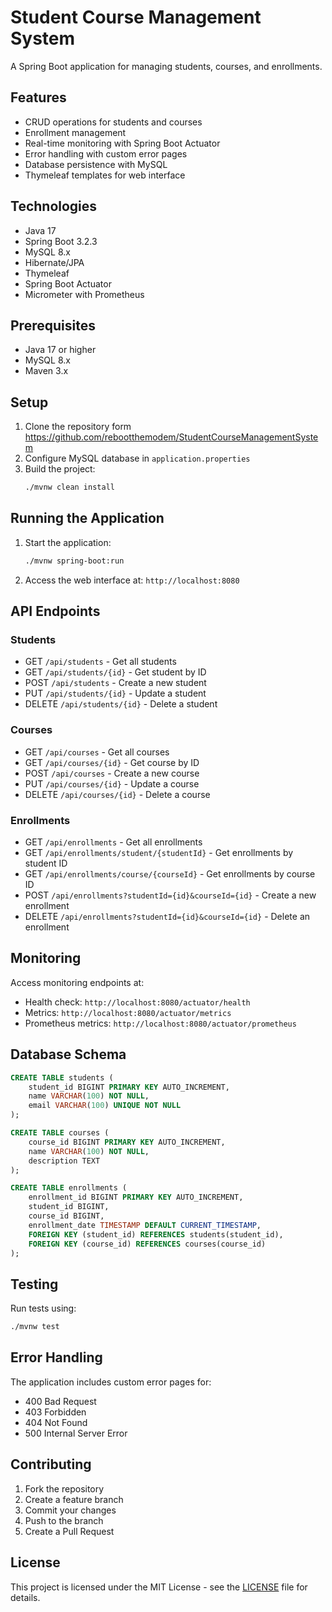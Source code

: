 # Student Course Management System

A Spring Boot application for managing students, courses, and enrollments.

## Features

- CRUD operations for students and courses
- Enrollment management
- Real-time monitoring with Spring Boot Actuator
- Error handling with custom error pages
- Database persistence with MySQL
- Thymeleaf templates for web interface

## Technologies

- Java 17
- Spring Boot 3.2.3
- MySQL 8.x
- Hibernate/JPA
- Thymeleaf
- Spring Boot Actuator
- Micrometer with Prometheus

## Prerequisites

- Java 17 or higher
- MySQL 8.x
- Maven 3.x

## Setup

1. Clone the repository form https://github.com/rebootthemodem/StudentCourseManagementSystem
2. Configure MySQL database in `application.properties`
3. Build the project:
   ```bash
   ./mvnw clean install
   ```

## Running the Application

1. Start the application:
   ```bash
   ./mvnw spring-boot:run
   ```
2. Access the web interface at: `http://localhost:8080`

## API Endpoints

### Students
- GET `/api/students` - Get all students
- GET `/api/students/{id}` - Get student by ID
- POST `/api/students` - Create a new student
- PUT `/api/students/{id}` - Update a student
- DELETE `/api/students/{id}` - Delete a student

### Courses
- GET `/api/courses` - Get all courses
- GET `/api/courses/{id}` - Get course by ID
- POST `/api/courses` - Create a new course
- PUT `/api/courses/{id}` - Update a course
- DELETE `/api/courses/{id}` - Delete a course

### Enrollments
- GET `/api/enrollments` - Get all enrollments
- GET `/api/enrollments/student/{studentId}` - Get enrollments by student ID
- GET `/api/enrollments/course/{courseId}` - Get enrollments by course ID
- POST `/api/enrollments?studentId={id}&courseId={id}` - Create a new enrollment
- DELETE `/api/enrollments?studentId={id}&courseId={id}` - Delete an enrollment

## Monitoring

Access monitoring endpoints at:
- Health check: `http://localhost:8080/actuator/health`
- Metrics: `http://localhost:8080/actuator/metrics`
- Prometheus metrics: `http://localhost:8080/actuator/prometheus`

## Database Schema

```sql
CREATE TABLE students (
    student_id BIGINT PRIMARY KEY AUTO_INCREMENT,
    name VARCHAR(100) NOT NULL,
    email VARCHAR(100) UNIQUE NOT NULL
);

CREATE TABLE courses (
    course_id BIGINT PRIMARY KEY AUTO_INCREMENT,
    name VARCHAR(100) NOT NULL,
    description TEXT
);

CREATE TABLE enrollments (
    enrollment_id BIGINT PRIMARY KEY AUTO_INCREMENT,
    student_id BIGINT,
    course_id BIGINT,
    enrollment_date TIMESTAMP DEFAULT CURRENT_TIMESTAMP,
    FOREIGN KEY (student_id) REFERENCES students(student_id),
    FOREIGN KEY (course_id) REFERENCES courses(course_id)
);
```

## Testing

Run tests using:
```bash
./mvnw test
```

## Error Handling

The application includes custom error pages for:
- 400 Bad Request
- 403 Forbidden
- 404 Not Found
- 500 Internal Server Error

## Contributing

1. Fork the repository
2. Create a feature branch
3. Commit your changes
4. Push to the branch
5. Create a Pull Request

## License

This project is licensed under the MIT License - see the [LICENSE](LICENSE) file for details. 